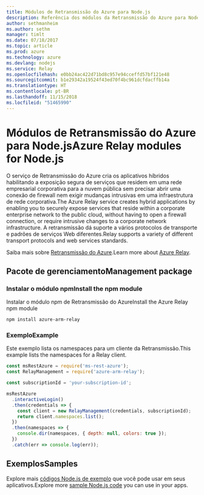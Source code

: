 ```yaml
---
title: Módulos de Retransmissão do Azure para Node.js
description: Referência dos módulos da Retransmissão do Azure para Node.js
author: sethmanheim
ms.author: sethm
manager: timlt
ms.date: 07/18/2017
ms.topic: article
ms.prod: azure
ms.technology: azure
ms.devlang: nodejs
ms.service: Relay
ms.openlocfilehash: e0bb24ac422d71bd8c957e94cceffd57bf121e48
ms.sourcegitcommit: b1e29342a19524f43ed70f4bc961dcfdacffb14a
ms.translationtype: HT
ms.contentlocale: pt-BR
ms.lasthandoff: 11/15/2018
ms.locfileid: "51465990"
---
```

# <a name="azure-relay-modules-for-nodejs"></a><span data-ttu-id="36a26-103">Módulos de Retransmissão do Azure para Node.js</span><span class="sxs-lookup"><span data-stu-id="36a26-103">Azure Relay modules for Node.js</span></span>

<span data-ttu-id="36a26-104">O serviço de Retransmissão do Azure cria os aplicativos híbridos habilitando a exposição segura de serviços que residem em uma rede empresarial corporativa para a nuvem pública sem precisar abrir uma conexão de firewall nem exigir mudanças intrusivas em uma infraestrutura de rede corporativa.</span><span class="sxs-lookup"><span data-stu-id="36a26-104">The Azure Relay service creates hybrid applications by enabling you to securely expose services that reside within a corporate enterprise network to the public cloud, without having to open a firewall connection, or require intrusive changes to a corporate network infrastructure.</span></span> <span data-ttu-id="36a26-105">A retransmissão dá suporte a vários protocolos de transporte e padrões de serviços Web diferentes.</span><span class="sxs-lookup"><span data-stu-id="36a26-105">Relay supports a variety of different transport protocols and web services standards.</span></span>

<span data-ttu-id="36a26-106">Saiba mais sobre [Retransmissão do Azure](https://docs.microsoft.com/azure/service-bus-relay/relay-what-is-it).</span><span class="sxs-lookup"><span data-stu-id="36a26-106">Learn more about [Azure Relay](https://docs.microsoft.com/azure/service-bus-relay/relay-what-is-it).</span></span>

## <a name="management-package"></a><span data-ttu-id="36a26-107">Pacote de gerenciamento</span><span class="sxs-lookup"><span data-stu-id="36a26-107">Management package</span></span>

### <a name="install-the-npm-module"></a><span data-ttu-id="36a26-108">Instalar o módulo npm</span><span class="sxs-lookup"><span data-stu-id="36a26-108">Install the npm module</span></span>

<span data-ttu-id="36a26-109">Instalar o módulo npm de Retransmissão do Azure</span><span class="sxs-lookup"><span data-stu-id="36a26-109">Install the Azure Relay npm module</span></span>

```bash
npm install azure-arm-relay
```

### <a name="example"></a><span data-ttu-id="36a26-110">Exemplo</span><span class="sxs-lookup"><span data-stu-id="36a26-110">Example</span></span>

<span data-ttu-id="36a26-111">Este exemplo lista os namespaces para um cliente da Retransmissão.</span><span class="sxs-lookup"><span data-stu-id="36a26-111">This example lists the namespaces for a Relay client.</span></span>

```javascript
const msRestAzure = require('ms-rest-azure');
const RelayManagement = require('azure-arm-relay');

const subscriptionId = 'your-subscription-id';

msRestAzure
  .interactiveLogin()
  .then(credentials => {
    const client = new RelayManagement(credentials, subscriptionId);
    return client.namespaces.list();
  })
  .then(namespaces => {
    console.dir(namespaces, { depth: null, colors: true });
  })
  .catch(err => console.log(err));
```

## <a name="samples"></a><span data-ttu-id="36a26-112">Exemplos</span><span class="sxs-lookup"><span data-stu-id="36a26-112">Samples</span></span>

<span data-ttu-id="36a26-113">Explore mais [códigos Node.js de exemplo](https://azure.microsoft.com/resources/samples/?platform=nodejs) que você pode usar em seus aplicativos.</span><span class="sxs-lookup"><span data-stu-id="36a26-113">Explore more [sample Node.js code](https://azure.microsoft.com/resources/samples/?platform=nodejs) you can use in your apps.</span></span>
